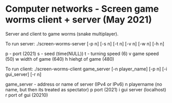 # Computer networks - Screen game worms client + server (May 2021)
Server and client to game worms (snake multiplayer).

To run server: ./screen-worms-server [-p n] [-s n] [-t n] [-v n] [-w n] [-h n]

p - port (2021)
s - seed (time(NULL))
t - turning speed (6)
v game speed (50)
w width of game (640)
h hiehgt of game (480)

To run client: ./screen-worms-client game_server [-n player_name] [-p n] [-i gui_server] [-r n]

game_server - address or name of server (IPv4 or IPv6)
n playername (no name, but then its treated as spectator)
p port (2021)
i gui server (localhost)
r port of gui (20210)
